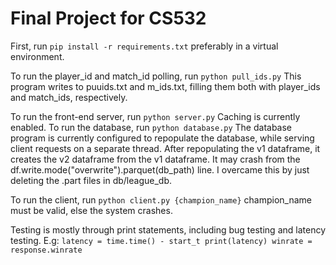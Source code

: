 # Final Project for CS532

First, run
`pip install -r requirements.txt`
preferably in a virtual environment.

To run the player_id and match_id polling, run `python pull_ids.py`
This program writes to puuids.txt and m_ids.txt, filling them both with player_ids and match_ids, respectively.

To run the front-end server, run `python server.py`
Caching is currently enabled.
To run the database, run `python database.py`
The database program is currently configured to repopulate the database, while serving client requests on a separate thread.
After repopulating the v1 dataframe, it creates the v2 dataframe from the v1 dataframe.
It may crash from the df.write.mode("overwrite").parquet(db_path) line.
I overcame this by just deleting the .part files in db/league_db.

To run the client, run `python client.py {champion_name}`
champion_name must be valid, else the system crashes.

Testing is mostly through print statements, including bug testing and latency testing.
E.g: 
	`latency = time.time() - start_t
        print(latency)
        winrate = response.winrate`
